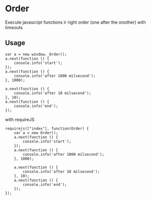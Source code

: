 # Order
Execute javascript functions ir right order (one after the onother) with timeouts

## Usage
```
var a = new window._Order();
a.next(function () {
    console.info('start');
});
a.next(function () {
    console.info('after 1000 milsecond');
}, 1000);

a.next(function () {
    console.info('after 10 milsecond');
}, 10);
a.next(function () {
    console.info('end');
});

```
with requireJS
```
requirejs(["index"], function(Order) {
    var a = new Order();
    a.next(function () {
        console.info('start');
    });
    a.next(function () {
        console.info('after 1000 milsecond');
    }, 1000);

    a.next(function () {
        console.info('after 10 milsecond');
    }, 10);
    a.next(function () {
        console.info('end');
    });
});

```
